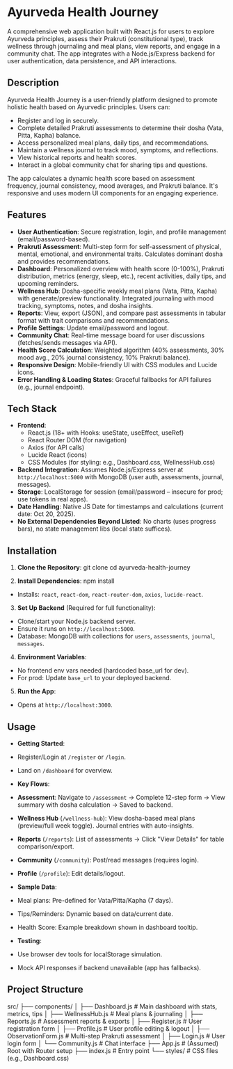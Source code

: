 # Ayurveda Health Journey

A comprehensive web application built with React.js for users to explore Ayurveda principles, assess their Prakruti (constitutional type), track wellness through journaling and meal plans, view reports, and engage in a community chat. The app integrates with a Node.js/Express backend for user authentication, data persistence, and API interactions.

## Description
Ayurveda Health Journey is a user-friendly platform designed to promote holistic health based on Ayurvedic principles. Users can:
- Register and log in securely.
- Complete detailed Prakruti assessments to determine their dosha (Vata, Pitta, Kapha) balance.
- Access personalized meal plans, daily tips, and recommendations.
- Maintain a wellness journal to track mood, symptoms, and reflections.
- View historical reports and health scores.
- Interact in a global community chat for sharing tips and questions.

The app calculates a dynamic health score based on assessment frequency, journal consistency, mood averages, and Prakruti balance. It's responsive and uses modern UI components for an engaging experience.

## Features
- **User Authentication**: Secure registration, login, and profile management (email/password-based).
- **Prakruti Assessment**: Multi-step form for self-assessment of physical, mental, emotional, and environmental traits. Calculates dominant dosha and provides recommendations.
- **Dashboard**: Personalized overview with health score (0-100%), Prakruti distribution, metrics (energy, sleep, etc.), recent activities, daily tips, and upcoming reminders.
- **Wellness Hub**: Dosha-specific weekly meal plans (Vata, Pitta, Kapha) with generate/preview functionality. Integrated journaling with mood tracking, symptoms, notes, and dosha insights.
- **Reports**: View, export (JSON), and compare past assessments in tabular format with trait comparisons and recommendations.
- **Profile Settings**: Update email/password and logout.
- **Community Chat**: Real-time message board for user discussions (fetches/sends messages via API).
- **Health Score Calculation**: Weighted algorithm (40% assessments, 30% mood avg., 20% journal consistency, 10% Prakruti balance).
- **Responsive Design**: Mobile-friendly UI with CSS modules and Lucide icons.
- **Error Handling & Loading States**: Graceful fallbacks for API failures (e.g., journal endpoint).

## Tech Stack
- **Frontend**:
  - React.js (18+ with Hooks: useState, useEffect, useRef)
  - React Router DOM (for navigation)
  - Axios (for API calls)
  - Lucide React (icons)
  - CSS Modules (for styling: e.g., Dashboard.css, WellnessHub.css)
- **Backend Integration**: Assumes Node.js/Express server at `http://localhost:5000` with MongoDB (user auth, assessments, journal, messages).
- **Storage**: LocalStorage for session (email/password – insecure for prod; use tokens in real apps).
- **Date Handling**: Native JS Date for timestamps and calculations (current date: Oct 20, 2025).
- **No External Dependencies Beyond Listed**: No charts (uses progress bars), no state management libs (local state suffices).

## Installation
1. **Clone the Repository**:
   git clone <your-repo-url>
   cd ayurveda-health-journey

2. **Install Dependencies**:
   npm install
- Installs: `react`, `react-dom`, `react-router-dom`, `axios`, `lucide-react`.

3. **Set Up Backend** (Required for full functionality):
- Clone/start your Node.js backend server.
- Ensure it runs on `http://localhost:5000`.
- Database: MongoDB with collections for `users`, `assessments`, `journal`, `messages`.

4. **Environment Variables**:
- No frontend env vars needed (hardcoded base_url for dev).
- For prod: Update `base_url` to your deployed backend.

5. **Run the App**:
- Opens at `http://localhost:3000`.

## Usage
- **Getting Started**:
- Register/Login at `/register` or `/login`.
- Land on `/dashboard` for overview.

- **Key Flows**:
- **Assessment**: Navigate to `/assessment` → Complete 12-step form → View summary with dosha calculation → Saved to backend.
- **Wellness Hub** (`/wellness-hub`): View dosha-based meal plans (preview/full week toggle). Journal entries with auto-insights.
- **Reports** (`/reports`): List of assessments → Click "View Details" for table comparison/export.
- **Community** (`/community`): Post/read messages (requires login).
- **Profile** (`/profile`): Edit details/logout.

- **Sample Data**:
- Meal plans: Pre-defined for Vata/Pitta/Kapha (7 days).
- Tips/Reminders: Dynamic based on data/current date.
- Health Score: Example breakdown shown in dashboard tooltip.

- **Testing**:
- Use browser dev tools for localStorage simulation.
- Mock API responses if backend unavailable (app has fallbacks).

## Project Structure
src/
├── components/
│   ├── Dashboard.js          # Main dashboard with stats, metrics, tips
│   ├── WellnessHub.js        # Meal plans & journaling
│   ├── Reports.js            # Assessment reports & exports
│   ├── Register.js           # User registration form
│   ├── Profile.js            # User profile editing & logout
│   ├── ObservationForm.js    # Multi-step Prakruti assessment
│   ├── Login.js              # User login form
│   └── Community.js          # Chat interface
├── App.js                    # (Assumed) Root with Router setup
├── index.js                  # Entry point
└── styles/                   # CSS files (e.g., Dashboard.css)                
